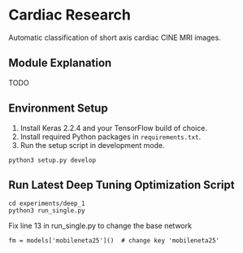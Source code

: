 # Cardiac Research

Automatic classification of short axis cardiac CINE MRI images.

## Module Explanation
TODO

## Environment Setup
1. Install Keras 2.2.4 and your TensorFlow build of choice.
2. Install required Python packages in `requirements.txt`.
3. Run the setup script in development mode.
```
python3 setup.py develop
```
## Run Latest Deep Tuning Optimization Script
```
cd experiments/deep_1
python3 run_single.py
```

Fix line 13 in run_single.py to change the base network
```
fm = models['mobileneta25']()  # change key 'mobileneta25'

